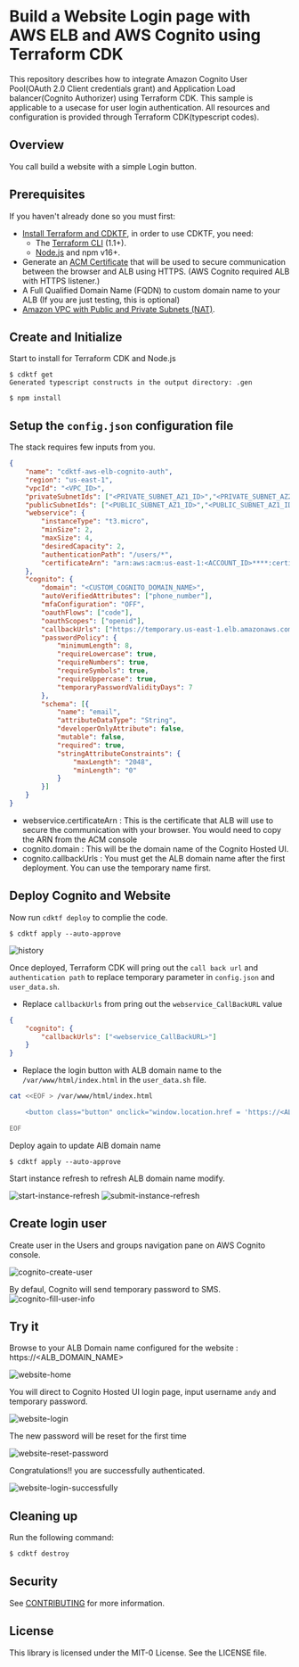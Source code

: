 # Build a Website Login page with AWS ELB and AWS Cognito using Terraform CDK

This repository describes how to integrate Amazon Cognito User Pool(OAuth 2.0 Client credentials grant) and Application Load balancer(Cognito Authorizer) using Terraform CDK. This sample is applicable to a usecase for user login authentication. All resources and configuration is provided through Terraform CDK(typescript codes).

## Overview

You call build a website with a simple Login button.

## Prerequisites

If you haven't already done so you must first:

- [Install Terraform and CDKTF](https://learn.hashicorp.com/tutorials/terraform/cdktf-install), in order to use CDKTF, you need:
    - The [Terraform CLI](https://learn.hashicorp.com/tutorials/terraform/install-cli) (1.1+).
    - [Node.js](https://nodejs.org/) and npm v16+.
- Generate an [ACM Certificate](https://docs.aws.amazon.com/acm/latest/userguide/acm-overview.html) that will be used to secure communication between the browser and ALB using HTTPS. (AWS Cognito required ALB with HTTPS listener.)
- A Full Qualified Domain Name (FQDN) to custom domain name to your ALB (If you are just testing, this is optional)
- [Amazon VPC with Public and Private Subnets (NAT)](https://docs.aws.amazon.com/vpc/latest/userguide/VPC_Scenario2.html).

## Create and Initialize

Start to install for Terraform CDK and Node.js

```
$ cdktf get
Generated typescript constructs in the output directory: .gen

$ npm install
```

## Setup the `config.json` configuration file

The stack requires few inputs from you. 

```json
{
    "name": "cdktf-aws-elb-cognito-auth",
    "region": "us-east-1",
    "vpcId": "<VPC_ID>",
    "privateSubnetIds": ["<PRIVATE_SUBNET_AZ1_ID>","<PRIVATE_SUBNET_AZ2_ID>"],
    "publicSubnetIds": ["<PUBLIC_SUBNET_AZ1_ID>","<PUBLIC_SUBNET_AZ1_ID>"],
    "webservice": {
        "instanceType": "t3.micro",
        "minSize": 2,
        "maxSize": 4,
        "desiredCapacity": 2,
        "authenticationPath": "/users/*",
        "certificateArn": "arn:aws:acm:us-east-1:<ACCOUNT_ID>****:certificate/8e7d53ff-*****-*****-c932f9df8cb2"
    },
    "cognito": {
        "domain": "<CUSTOM_COGNITO_DOMAIN_NAME>",
        "autoVerifiedAttributes": ["phone_number"],
        "mfaConfiguration": "OFF",
        "oauthFlows": ["code"],
        "oauthScopes": ["openid"],
        "callbackUrls": ["https://temporary.us-east-1.elb.amazonaws.com/oauth2/idpresponse"],
        "passwordPolicy": {
            "minimumLength": 8,
            "requireLowercase": true,
            "requireNumbers": true,
            "requireSymbols": true,
            "requireUppercase": true,
            "temporaryPasswordValidityDays": 7
        },
        "schema": [{
            "name": "email",
            "attributeDataType": "String",
            "developerOnlyAttribute": false,
            "mutable": false,
		    "required": true,
            "stringAttributeConstraints": {
                "maxLength": "2048",
                "minLength": "0"
            }
        }]
    }
}
```

- webservice.certificateArn : This is the certificate that ALB will use to secure the communication with your browser. You would need to copy the ARN from the ACM console
- cognito.domain : This will be the domain name of the Cognito Hosted UI.
- cognito.callbackUrls : You must get the ALB domain name after the first deployment. You can use the temporary name first.

## Deploy Cognito and Website


Now run `cdktf deploy` to complie the code.

```
$ cdktf apply --auto-approve
```

![history](img/terraform-cdk-deploy-history.png)

Once deployed, Terraform CDK will pring out the `call back url` and `authentication path` to replace temporary parameter in `config.json` and `user_data.sh`.

- Replace `callbackUrls` from pring out the `webservice_CallBackURL` value

```json
{
    "cognito": {
        "callbackUrls": ["<webservice_CallBackURL>"]
    }
}
```

- Replace the login button with ALB domain name to the `/var/www/html/index.html` in the `user_data.sh` file.

```bash
cat <<EOF > /var/www/html/index.html

    <button class="button" onclick="window.location.href = 'https://<ALB_DOMAIN_NAME>/users/users.html'">Login</button>

EOF
```

Deploy again to update AlB domain name

```
$ cdktf apply --auto-approve
```

Start instance refresh to refresh ALB domain name modify.

![start-instance-refresh](img/start-instance-refresh.png)
![submit-instance-refresh](img/submit-instance-refresh.png)

## Create login user

Create user in the Users and groups navigation pane on AWS Cognito console.

![cognito-create-user](img/cognito-create-user.png)

By defaul, Cognito will send temporary password to SMS.
![cognito-fill-user-info](img/cognito-fill-user-info.png)

## Try it

Browse to your ALB Domain name configured for the website : https://<ALB_DOMAIN_NAME>

![website-home](img/website-home.png)

You will direct to Cognito Hosted UI login page, input username `andy` and temporary password.

![website-login](img/website-login.png)

The new password will be reset for the first time

![website-reset-password](img/website-reset-password.png)

Congratulations!! you are successfully authenticated.

![website-login-successfully](img/website-login-successfully.png)

## Cleaning up

Run the following command:

```sh
$ cdktf destroy
```

## Security

See [CONTRIBUTING](CONTRIBUTING.md#security-issue-notifications) for more information.

## License

This library is licensed under the MIT-0 License. See the LICENSE file.